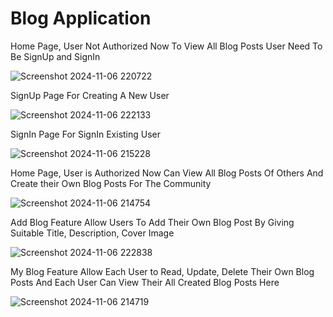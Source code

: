 # Blog Application

Home Page, User Not Authorized Now To View All Blog Posts User Need To Be SignUp and SignIn

![Screenshot 2024-11-06 220722](https://github.com/user-attachments/assets/9b747487-3fb8-442a-bf4f-398acddd47c2)

SignUp Page For Creating A New User

![Screenshot 2024-11-06 222133](https://github.com/user-attachments/assets/6a801fd5-c488-44c0-aeda-0c7e8d531ba2)

SignIn Page For SignIn Existing User

![Screenshot 2024-11-06 215228](https://github.com/user-attachments/assets/4806fdce-d49e-4b4e-b38d-f6342d8545a8)

Home Page, User is Authorized Now Can View All Blog Posts Of Others And Create their Own Blog Posts For The Community

![Screenshot 2024-11-06 214754](https://github.com/user-attachments/assets/b4f51599-0641-4dca-8cad-6b3550423197)

Add Blog Feature Allow Users To Add Their Own Blog Post By Giving Suitable Title, Description, Cover Image

![Screenshot 2024-11-06 222838](https://github.com/user-attachments/assets/cec7f995-cbbc-42a5-bcc3-f5523c200b33)

My Blog Feature Allow Each User to Read, Update, Delete Their Own Blog Posts And Each User Can View Their All Created Blog Posts Here

![Screenshot 2024-11-06 214719](https://github.com/user-attachments/assets/fa9b5ff5-f9b0-4da3-ac59-982cae1b968b)














